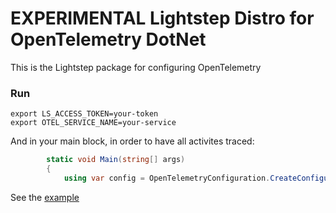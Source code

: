# EXPERIMENTAL Lightstep Distro for OpenTelemetry DotNet

This is the Lightstep package for configuring OpenTelemetry

### Run

```shell script
export LS_ACCESS_TOKEN=your-token
export OTEL_SERVICE_NAME=your-service
```

And in your main block, in order to have all activites traced:

```cs
        static void Main(string[] args)
        {
            using var config = OpenTelemetryConfiguration.CreateConfiguration();
```

See the [example](Example/Program.cs)
